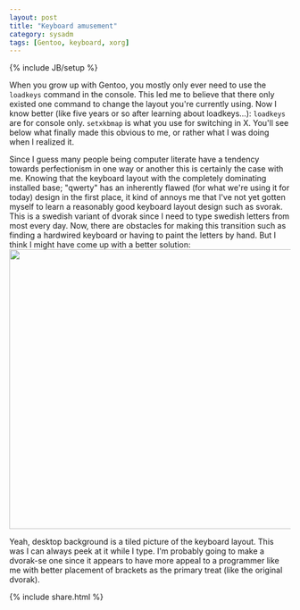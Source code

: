 ```yaml
---
layout: post
title: "Keyboard amusement"
category: sysadm
tags: [Gentoo, keyboard, xorg]
---
```

{% include JB/setup %}

When you grow up with Gentoo, you mostly only ever need to use the `loadkeys`
command in the console. This led me to believe that there only existed one
command to change the layout you're currently using. Now I know better (like
five years or so after learning about loadkeys...): ``loadkeys`` are for console
only. ``setxkbmap`` is what you use for switching in X. You'll see below what
finally made this obvious to me, or rather what I was doing when I realized it.

Since I guess many people being computer literate have a tendency towards
perfectionism in one way or another this is certainly the case with me. Knowing
that the keyboard layout with the completely dominating installed base; "qwerty"
has an inherently flawed (for what we're using it for today) design in the first
place, it kind of annoys me that I've not yet gotten myself to learn a
reasonably good keyboard layout design such as svorak. This is a swedish variant
of dvorak since I need to type swedish letters from most every day. Now, there
are obstacles for making this transition such as finding a hardwired keyboard or
having to paint the letters by hand. But I think I might have come up with a
better solution: <img src="http://aron.nu/s.png" style="undefined" height="501"
width="803" />

Yeah, desktop background is a tiled picture of the keyboard layout. This was I
can always peek at it while I type. I'm probably going to make a dvorak-se one
since it appears to have more appeal to a programmer like me with better
placement of brackets as the primary treat (like the original dvorak).

{% include share.html %}
